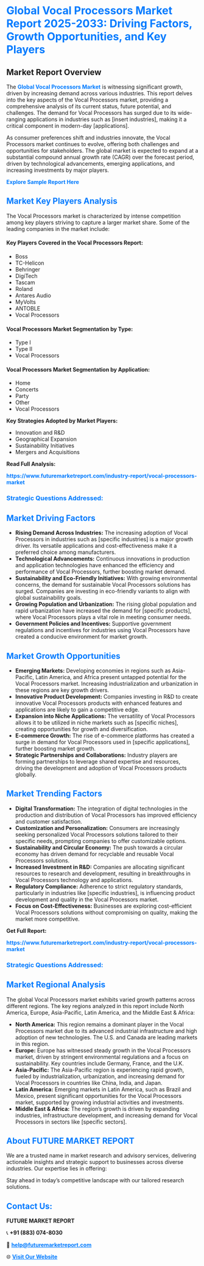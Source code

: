 <h1 style="color: #007BFF;">Global Vocal Processors Market Report 2025-2033: Driving Factors, Growth Opportunities, and Key Players</h1>

<section id="overview">
<h2>Market Report Overview</h2>
<p>The <a href="https://www.futuremarketreport.com/industry-report/vocal-processors-market" style="color: #007BFF; text-decoration: none;"><strong>Global Vocal Processors Market</strong></a> is witnessing significant growth, driven by increasing demand across various industries. This report delves into the key aspects of the Vocal Processors market, providing a comprehensive analysis of its current status, future potential, and challenges. The demand for Vocal Processors has surged due to its wide-ranging applications in industries such as [insert industries], making it a critical component in modern-day [applications].</p>
<p>As consumer preferences shift and industries innovate, the Vocal Processors market continues to evolve, offering both challenges and opportunities for stakeholders. The global market is expected to expand at a substantial compound annual growth rate (CAGR) over the forecast period, driven by technological advancements, emerging applications, and increasing investments by major players.</p>
</section>

<section id="overview">
<p><a href="https://www.futuremarketreport.com/request-sample/reportId=96903" style="color: #007BFF; text-decoration: none;"><strong>Explore Sample Report Here</strong></a></p>
</section>

<section id="key-players">
<h2 style="color: #007BFF;">Market Key Players Analysis</h2>
<p>The Vocal Processors market is characterized by intense competition among key players striving to capture a larger market share. Some of the leading companies in the market include:</p>
<h4>Key Players Covered in the Vocal Processors Report:</h4>
<ul><li>Boss</li><li>TC-Helicon</li><li>Behringer</li><li>DigiTech</li><li>Tascam</li><li>Roland</li><li>Antares Audio</li><li>MyVolts</li><li>ANTOBLE</li><li>Vocal Processors</li></ul>
<h4>Vocal Processors Market Segmentation by Type:</h4>
<ul><li>Type I</li><li>Type II</li><li>Vocal Processors</li></ul>

<h4>Vocal Processors Market Segmentation by Application:</h4>
<ul><li>Home</li><li>Concerts</li><li>Party</li><li>Other</li><li>Vocal Processors</li></ul>
<p><strong>Key Strategies Adopted by Market Players:</strong></p>
<ul>
<li>Innovation and R&D</li>
<li>Geographical Expansion</li>
<li>Sustainability Initiatives</li>
<li>Mergers and Acquisitions</li>
</ul>
</section>

<section>
<p><strong>Read Full Analysis: </strong></p><a href="https://www.futuremarketreport.com/industry-report/vocal-processors-market" style="color: #007BFF; text-decoration: none;"><strong>https://www.futuremarketreport.com/industry-report/vocal-processors-market</strong></a>
<h3 style="color: #007BFF;">Strategic Questions Addressed:</h3>
</section>

<section id="driving-factors">
<h2 style="color: #007BFF;">Market Driving Factors</h2>
<ul>
<li><strong>Rising Demand Across Industries:</strong> The increasing adoption of Vocal Processors in industries such as [specific industries] is a major growth driver. Its versatile applications and cost-effectiveness make it a preferred choice among manufacturers.</li>
<li><strong>Technological Advancements:</strong> Continuous innovations in production and application technologies have enhanced the efficiency and performance of Vocal Processors, further boosting market demand.</li>
<li><strong>Sustainability and Eco-Friendly Initiatives:</strong> With growing environmental concerns, the demand for sustainable Vocal Processors solutions has surged. Companies are investing in eco-friendly variants to align with global sustainability goals.</li>
<li><strong>Growing Population and Urbanization:</strong> The rising global population and rapid urbanization have increased the demand for [specific products], where Vocal Processors plays a vital role in meeting consumer needs.</li>
<li><strong>Government Policies and Incentives:</strong> Supportive government regulations and incentives for industries using Vocal Processors have created a conducive environment for market growth.</li>
</ul>
</section>

<section id="growth-opportunities">
<h2 style="color: #007BFF;">Market Growth Opportunities</h2>
<ul>
<li><strong>Emerging Markets:</strong> Developing economies in regions such as Asia-Pacific, Latin America, and Africa present untapped potential for the Vocal Processors market. Increasing industrialization and urbanization in these regions are key growth drivers.</li>
<li><strong>Innovative Product Development:</strong> Companies investing in R&D to create innovative Vocal Processors products with enhanced features and applications are likely to gain a competitive edge.</li>
<li><strong>Expansion into Niche Applications:</strong> The versatility of Vocal Processors allows it to be utilized in niche markets such as [specific niches], creating opportunities for growth and diversification.</li>
<li><strong>E-commerce Growth:</strong> The rise of e-commerce platforms has created a surge in demand for Vocal Processors used in [specific applications], further boosting market growth.</li>
<li><strong>Strategic Partnerships and Collaborations:</strong> Industry players are forming partnerships to leverage shared expertise and resources, driving the development and adoption of Vocal Processors products globally.</li>
</ul>
</section>

<section id="trending-factors">
<h2 style="color: #007BFF;">Market Trending Factors</h2>
<ul>
<li><strong>Digital Transformation:</strong> The integration of digital technologies in the production and distribution of Vocal Processors has improved efficiency and customer satisfaction.</li>
<li><strong>Customization and Personalization:</strong> Consumers are increasingly seeking personalized Vocal Processors solutions tailored to their specific needs, prompting companies to offer customizable options.</li>
<li><strong>Sustainability and Circular Economy:</strong> The push towards a circular economy has driven demand for recyclable and reusable Vocal Processors solutions.</li>
<li><strong>Increased Investment in R&D:</strong> Companies are allocating significant resources to research and development, resulting in breakthroughs in Vocal Processors technology and applications.</li>
<li><strong>Regulatory Compliance:</strong> Adherence to strict regulatory standards, particularly in industries like [specific industries], is influencing product development and quality in the Vocal Processors market.</li>
<li><strong>Focus on Cost-Effectiveness:</strong> Businesses are exploring cost-efficient Vocal Processors solutions without compromising on quality, making the market more competitive.</li>
</ul>
</section>

<section>
<p><strong>Get Full Report: </strong></p><a href="https://www.futuremarketreport.com/industry-report/vocal-processors-market" style="color: #007BFF; text-decoration: none;"><strong>https://www.futuremarketreport.com/industry-report/vocal-processors-market</strong></a>
<h3 style="color: #007BFF;">Strategic Questions Addressed:</h3>
</section>


<section id="regional-analysis">
<h2 style="color: #007BFF;">Market Regional Analysis</h2>
<p>The global Vocal Processors market exhibits varied growth patterns across different regions. The key regions analyzed in this report include North America, Europe, Asia-Pacific, Latin America, and the Middle East & Africa:</p>
<ul>
<li><strong>North America:</strong> This region remains a dominant player in the Vocal Processors market due to its advanced industrial infrastructure and high adoption of new technologies. The U.S. and Canada are leading markets in this region.</li>
<li><strong>Europe:</strong> Europe has witnessed steady growth in the Vocal Processors market, driven by stringent environmental regulations and a focus on sustainability. Key countries include Germany, France, and the U.K.</li>
<li><strong>Asia-Pacific:</strong> The Asia-Pacific region is experiencing rapid growth, fueled by industrialization, urbanization, and increasing demand for Vocal Processors in countries like China, India, and Japan.</li>
<li><strong>Latin America:</strong> Emerging markets in Latin America, such as Brazil and Mexico, present significant opportunities for the Vocal Processors market, supported by growing industrial activities and investments.</li>
<li><strong>Middle East & Africa:</strong> The region’s growth is driven by expanding industries, infrastructure development, and increasing demand for Vocal Processors in sectors like [specific sectors].</li>
</ul>
</section>

<footer>
<h2 style="color: #007BFF;">About FUTURE MARKET REPORT</h2>
<p>We are a trusted name in market research and advisory services, delivering actionable insights and strategic support to businesses across diverse industries. Our expertise lies in offering:</p>

<p>Stay ahead in today’s competitive landscape with our tailored research solutions.</p>

<h2 style="color: #007BFF;">Contact Us:</h2>
<p><strong>FUTURE MARKET REPORT</strong></p>
<p>📞 <strong>+91 (883) 074-8030</strong></p>
<p>📧 <strong><a href="mailto:help@futuremarketreport.com" style="color: #007BFF;">help@futuremarketreport.com</a></strong></p>
<p>🌐 <strong><a href="https://www.futuremarketreport.com/" style="color: #007BFF;">Visit Our Website</a></strong></p>
</footer>